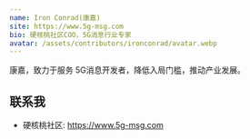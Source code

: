 ```yaml
---
name: Iron Conrad(康嘉)
site: https://www.5g-msg.com
bio: 硬核桃社区COO，5G消息行业专家
avatar: /assets/contributors/ironconrad/avatar.webp
---
```


康嘉，致力于服务 5G消息开发者，降低入局门槛，推动产业发展。

## 联系我

- 硬核桃社区: <https://www.5g-msg.com>
